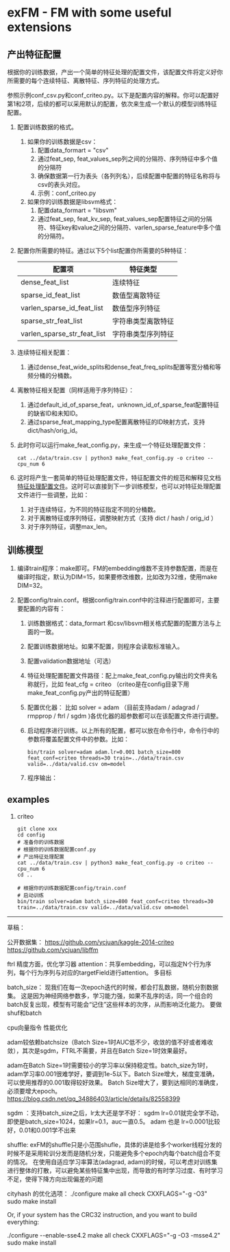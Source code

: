 # exFM - FM with some useful extensions

## 产出特征配置

根据你的训练数据，产出一个简单的特征处理的配置文件，该配置文件将定义好你所需要的每个连续特征、离散特征、序列特征的处理方式。

参照示例conf_csv.py和conf_criteo.py。以下是配置内容的解释。你可以配置好第1和2项，后续的都可以采用默认的配置，依次来生成一个默认的模型训练特征配置。

1. 配置训练数据的格式。

   1. 如果你的训练数据是csv：
      1. 配置data_formart =  "csv"
      2. 通过feat_sep, feat_values_sep列之间的分隔符、序列特征中多个值的分隔符
      3. 确保数据第一行为表头（各列列名），后续配置中配置的特征名称将与csv的表头对应。
      4. 示例：conf_criteo.py
   2. 如果你的训练数据是libsvm格式：
      1. 配置data_formart =  "libsvm"
      2. 通过feat_sep, feat_kv_sep, feat_values_sep配置特征之间的分隔符、特征key和value之间的分隔符、varlen_sparse_feature中多个值的分隔符。

2. 配置你所需要的特征。通过以下5个list配置你所需要的5种特征：

   | 配置项                      | 特征类型           |
   | --------------------------- | ------------------ |
   | dense_feat_list             | 连续特征           |
   | sparse_id_feat_list         | 数值型离散特征     |
   | varlen_sparse_id_feat_list  | 数值型序列特征     |
   | sparse_str_feat_list        | 字符串类型离散特征 |
   | varlen_sparse_str_feat_list | 字符串类型序列特征 |

3. 连续特征相关配置：

   1. 通过dense_feat_wide_splits和dense_feat_freq_splits配置等宽分桶和等频分桶的分桶数。

4. 离散特征相关配置（同样适用于序列特征）：

   1. 通过default_id_of_sparse_feat，unknown_id_of_sparse_feat配置特征的缺省ID和未知ID。
   2. 通过sparse_feat_mapping_type配置离散特征的ID映射方式，支持dict/hash/orig_id。

5. 此时你可以运行make_feat_config.py，来生成一个特征处理配置文件：

   ```
   cat ../data/train.csv | python3 make_feat_config.py -o criteo --cpu_num 6
   ```

6. 这时将产生一套简单的特征处理配置文件，特征配置文件的规范和解释见文档[特征处理配置文件](https://github.com/tangwang/exFM/blob/main/docs/feature_config.md)。这时可以直接到下一步训练模型，也可以对特征处理配置文件进行一些调整，比如：

   1. 对于连续特征，为不同的特征指定不同的分桶数。
   2. 对于离散特征或序列特征，调整映射方式（支持 dict / hash / orig_id ）
   3. 对于序列特征，调整max_len。

## 训练模型

1. 编译train程序：make即可。FM的embedding维数不支持参数配置，而是在编译时指定，默认为DIM=15，如果要修改维数，比如改为32维，使用make DIM=32。

2. 配置config/train.conf。根据config/train.conf中的注释进行配置即可，主要要配置的内容有：

   1. 训练数据格式：data_formart 和csv/libsvm相关格式配置的配置方法与上面的一致。

   2. 配置训练数据地址。如果不配置，则程序会读取标准输入。

   3. 配置validation数据地址（可选）

   4. 特征处理配置配置文件路径：配上make_feat_config.py输出的文件夹名称就行，比如 feat_cfg = criteo （criteo是在config目录下用make_feat_config.py产出的特征配置）

   5. 配置优化器： 比如 solver  = adam （目前支持adam / adagrad / rmpprop / ftrl / sgdm )各优化器的超参数都可以在该配置文件进行调整。

   6. 启动程序进行训练。以上所有的配置，都可以放在命令行中，命令行中的参数将覆盖配置文件中的参数。比如：

      ```
      bin/train solver=adam adam.lr=0.001 batch_size=800 feat_conf=criteo threads=30 train=../data/train.csv valid=../data/valid.csv om=model
      ```

   7. 程序输出：

## examples

1. criteo

   ```
   git clone xxx
   cd config
   # 准备你的训练数据
   # 根据你的训练数据配置conf.py
   # 产出特征处理配置
   cat ../data/train.csv | python3 make_feat_config.py -o criteo --cpu_num 6
   cd ..
   
   # 根据你的训练数据配置config/train.conf
   # 启动训练
   bin/train solver=adam batch_size=800 feat_conf=criteo threads=30 train=../data/train.csv valid=../data/valid.csv om=model
   ```

   

---

草稿：



公开数据集：
https://github.com/ycjuan/kaggle-2014-criteo
https://github.com/ycjuan/libffm



ftrl
精度方面，优化学习器
attention：共享embedding，可以指定N个行为序列，每个行为序列与对应的targetField进行attention。
多目标 

batch_size：
现我们在每一次epoch迭代的时候，都会打乱数据，随机分割数据集。
这是因为神经网络参数多，学习能力强，如果不乱序的话，同一个组合的batch反复出现，模型有可能会“记住”这些样本的次序，从而影响泛化能力。
要做shuf和batch


cpu向量指令 性能优化

adam较依赖batchsize（Batch Size=1时AUC低不少，收敛的值不好或者难收敛），其次是sgdm，FTRL不需要，并且在Batch Size=1时效果最好。

adam在Batch Size=1时需要较小的学习率以保持稳定性。batch_size为1时，adam学习率0.001很难学好，要调到1e-5以下。Batch Size增大，梯度变准确，可以使用推荐的0.001取得较好效果。
Batch Size增大了，要到达相同的准确度，必须要增大epoch。
https://blog.csdn.net/qq_34886403/article/details/82558399

sgdm ：支持batch_size之后，lr太大还是学不好：
sgdm lr=0.01就完全学不动，即使是batch_size=1024，如果lr=0.1，auc一直0.5。 
adam 也是 lr=0.0001比较好，0.01和0.001学不出来



shuffle:
exFM的shuffle只是小范围shufle，具体的讲是给多个worker线程分发的时候不是采用轮训分发而是随机分发，只能避免多个epoch内每个batch组合不变的情况。
在使用自适应学习率算法(adagrad, adam)的时候，可以考虑对训练集进行整体的打散，可以避免某些特征集中出现，而导致的有时学习过度、有时学习不足，使得下降方向出现偏差的问题



cityhash 的优化选项：
./configure
make all check CXXFLAGS="-g -O3"
sudo make install

Or, if your system has the CRC32 instruction, and you want to build everything:

./configure --enable-sse4.2
make all check CXXFLAGS="-g -O3 -msse4.2"
sudo make install
